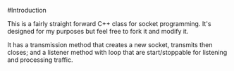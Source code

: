 #Introduction

This is a fairly straight forward C++ class for socket programming. It's designed for my purposes but feel free to fork it and modify it.

It has a transmission method that creates a new socket, transmits then closes; and a listener method with loop that are start/stoppable for listening and processing traffic.

